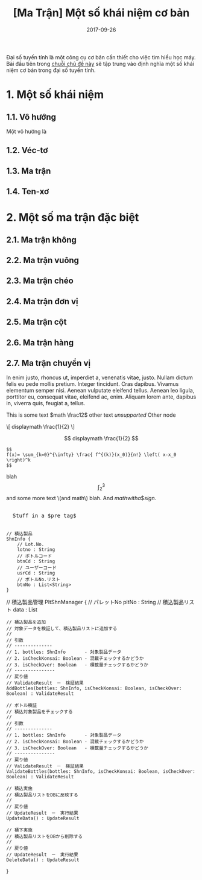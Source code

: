 ﻿---
title: "[Ma Trận] Một số khái niệm cơ bản"
slug: what-is-matrix
date: 2017-09-26
categories:
- Toán
- Ma Trận
tags:
- Ma Trận
keywords:
- Matrix
- Ma Trận
autoThumbnailImage: true
thumbnailImagePosition: left
thumbnailImage: //res.cloudinary.com/dominhhai/image/upload/math/katex.png
metaAlignment: center
draft: true
---
Đại số tuyến tính là một công cụ cơ bản cần thiết cho việc tìm hiểu học máy.
Bài đầu tiên trong [chuỗi chủ đề này](/vi/categories/ma-tr%E1%BA%ADn/)
sẽ tập trung vào định nghĩa một số khái niệm cơ bản trong đại số tuyến tính.
<!--more-->

<!-- toc -->

# 1. Một số khái niệm
## 1.1. Vô hướng
Một vô hướng là 
## 1.2. Véc-tơ
## 1.3. Ma trận
## 1.4. Ten-xơ
# 2. Một số ma trận đặc biệt
## 2.1. Ma trận không
## 2.2. Ma trận vuông
## 2.3. Ma trận chéo
## 2.4. Ma trận đơn vị
## 2.5. Ma trận cột
## 2.6. Ma trận hàng
## 2.7. Ma trận chuyển vị

In enim justo, rhoncus ut, imperdiet a, venenatis vitae, justo. Nullam dictum felis eu pede mollis pretium. Integer tincidunt. Cras dapibus. Vivamus elementum semper nisi. Aenean vulputate eleifend tellus. Aenean leo ligula, porttitor eu, consequat vitae, eleifend ac, enim. Aliquam lorem ante, dapibus in, viverra quis, feugiat a, tellus.

This is some text $math \frac12$ other text $unsupported$
 Other node

\\[ displaymath \frac{1}{2} \\]

$$ displaymath \frac{1}{2} $$
```
$$
f(x)= \sum_{k=0}^{\infty} \frac{ f^{(k)}(x_0)}{n!} \left( x-x_0 \right)^k 
$$
```


blah $$ \int_2^3 $$
and some <!-- comment --> more text \\(and math\\) blah. And $math with a \$ sign$.

<pre>

  Stuff in a $pre tag$

</pre>

```
// 積込製品
ShnInfo {
	// Lot.No.
	lotno : String
	// ボトルコード 
	btnCd : String
	// ユーザーコード
	usrCd : String
	// ボトルNo.リスト
	btnNo : List<String>
}
```

// 積込製品管理
PltShnManager {
	// パレットNo
	pltNo : String
	// 積込製品リスト
	data : List<ShnInfo>


	// 積込製品を追加
	// 対象データを検証して、積込製品リストに追加する
	//
	// 引数
	// --------------
	// 1. bottles: ShnInfo       - 対象製品データ
	// 2. isCheckKonsai: Boolean - 混載チェックするかどうか
	// 3. isCheckOver: Boolean   - 積載量チェックするかどうか
	// ---------------
	// 戻り値
	// ValidateResult　－　検証結果
	AddBottles(bottles: ShnInfo, isCheckKonsai: Boolean, isCheckOver: Boolean) : ValidateResult

	// ボトル検証
	// 積込対象製品をチェックする
	//
	// 引数
	// --------------
	// 1. bottles: ShnInfo       - 対象製品データ
	// 2. isCheckKonsai: Boolean - 混載チェックするかどうか
	// 3. isCheckOver: Boolean   - 積載量チェックするかどうか
	// ---------------
	// 戻り値
	// ValidateResult　－　検証結果
	ValidateBottles(bottles: ShnInfo, isCheckKonsai: Boolean, isCheckOver: Boolean) : ValidateResult

	// 積込実施
	// 積込製品リストをDBに反映する
	//
	// 戻り値
	// UpdateResult　－　実行結果
	UpdateData() : UpdateResult

	// 積下実施
	// 積込製品リストをDBから削除する
	//
	// 戻り値
	// UpdateResult　－　実行結果
	DeleteData() : UpdateResult

}